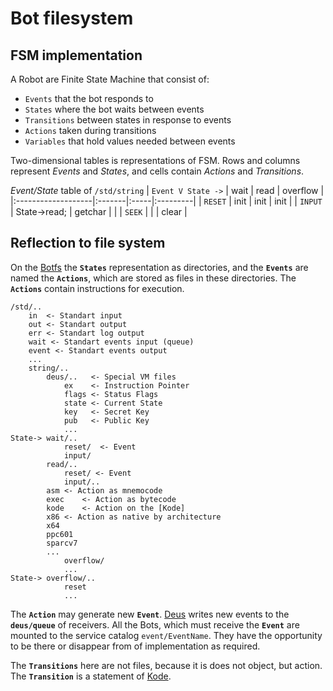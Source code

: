# Bot filesystem #

## FSM implementation ##

A Robot are Finite State Machine that consist of:
  * `Events`		that the bot responds to
  * `States`		where the bot waits between events
  * `Transitions`	between states in response to events
  * `Actions`		taken during transitions
  * `Variables`	that hold values needed between events

Two-dimensional tables is representations of FSM. Rows and columns represent _Events_ and _States_, and cells contain _Actions_ and _Transitions_.

_Event/State_ table of `/std/string`
| `Event V State ->` |  wait  | read | overflow |
|:-------------------|:-------|:-----|:---------|
|    `RESET` | init |  init   |   init     |
|    `INPUT` | State->read; | getchar |        |
|    `SEEK`  |    |   |  clear |

## Reflection to file system ##

On the [Botfs](Botfs.md) the **`States`** representation as directories, and the **`Events`** are named the **`Actions`**, which are stored as files in these directories. The **`Actions`** contain instructions for execution.
```
/std/..
    in  <- Standart input
    out <- Standart output
    err <- Standart log output
    wait <- Standart events input (queue)
    event <- Standart events output
    ...
    string/..
        deus/..   <- Special VM files
            ex    <- Instruction Pointer
            flags <- Status Flags 
            state <- Current State
            key   <- Secret Key
            pub   <- Public Key
            ...
State-> wait/..
            reset/  <- Event
            input/
        read/..
            reset/ <- Event
            input/..
		asm	<- Action as mnemocode
		exec	<- Action as bytecode
		kode	<- Action on the [Kode]
		x86	<- Action as native by architecture 
		x64
		ppc601
		sparcv7
		...
            overflow/
            ...
State-> overflow/..
            reset
            ...
```
The **`Action`** may generate new **`Event`**. [Deus](Deus.md) writes new events to the **`deus/queue`** of receivers. All the Bots, which must receive the **`Event`** are mounted to the service catalog `event/EventName`. They have the opportunity to be there or disappear from of implementation as required.

The **`Transitions`** here are not files, because it is does not object, but action. The **`Transition`** is a statement of [Kode](Kode.md).